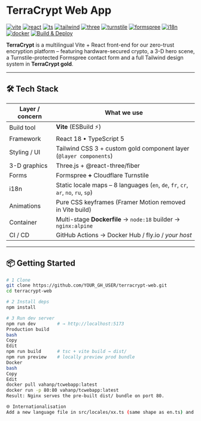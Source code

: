 # TerraCrypt Web App

[![vite](https://img.shields.io/badge/Vite-5.x-646CFF?logo=vite&logoColor=white)]()
[![react](https://img.shields.io/badge/React-18-61DAFB?logo=react&logoColor=black)]()
[![ts](https://img.shields.io/badge/TypeScript-5.x-3178C6?logo=typescript&logoColor=white)]()
[![tailwind](https://img.shields.io/badge/TailwindCSS-3.x-38BDF8?logo=tailwindcss&logoColor=white)]()
[![three](https://img.shields.io/badge/3D-Three.js%20%2B%20R3F-000?logo=three.js)]()
[![turnstile](https://img.shields.io/badge/CAPTCHA-Turnstile-FF6A00)]()
[![formspree](https://img.shields.io/badge/Forms-Formspree-E46643)]()
[![i18n](https://img.shields.io/badge/i18n-8%20languages-green)]()
[![docker](https://img.shields.io/docker/image-size/vahanp/tcwebapp/latest?label=Docker%20image)]()
[![Build & Deploy](https://github.com/fvaha/TCWebApp/actions/workflows/deploy.yml/badge.svg)](https://github.com/fvaha/TCWebApp/actions/workflows/deploy.yml)

**TerraCrypt** is a multilingual Vite + React front-end for our zero-trust encryption platform – featuring hardware-secured crypto, a 3-D hero scene, a Turnstile-protected Formspree contact form and a full Tailwind design system in **TerraCrypt gold**.

---

## 🛠 Tech Stack

| Layer / concern | What we use |
| --------------- | ----------- |
| Build tool      | **Vite** (ESBuild ⚡) |
| Framework       | React 18 • TypeScript 5 |
| Styling / UI    | Tailwind CSS 3 + custom gold component layer (`@layer components`) |
| 3-D graphics    | Three.js + @react-three/fiber |
| Forms           | Formspree **+** Cloudflare Turnstile |
| i18n            | Static locale maps – 8 languages (`en`, `de`, `fr`, `cr`, `ar`, `no`, `ru`, `sp`) |
| Animations      | Pure CSS keyframes (Framer Motion removed in Vite build) |
| Container       | Multi-stage **Dockerfile** → `node:18` builder → `nginx:alpine` |
| CI / CD         | GitHub Actions → Docker Hub / fly.io / *your host* |

---

## 📦 Getting Started

```bash
# 1 Clone
git clone https://github.com/YOUR_GH_USER/terracrypt-web.git
cd terracrypt-web

# 2 Install deps
npm install

# 3 Run dev server
npm run dev        # → http://localhost:5173
Production build
bash
Copy
Edit
npm run build      # tsc + vite build → dist/
npm run preview    # locally preview prod bundle
Docker
bash
Copy
Edit
docker pull vahanp/tcwebapp:latest
docker run -p 80:80 vahanp/tcwebapp:latest
Result: Nginx serves the pre-built dist/ bundle on port 80.

🌐 Internationalisation
Add a new language file in src/locales/xx.ts (same shape as en.ts) and register it in src/locales/index.ts. The language switcher (LanguageContext.tsx) autodetects the browser locale and falls back to English.
